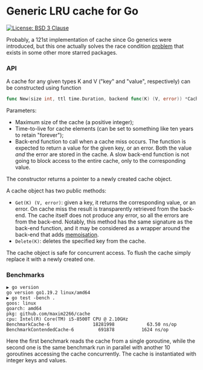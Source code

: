 # Generic LRU cache for Go

[![License: BSD 3 Clause](https://img.shields.io/badge/License-BSD_3--Clause-yellow.svg)](https://opensource.org/licenses/BSD-3-Clause)

Probably, a 121st implementation of cache since Go generics were introduced, but this one actually
solves the race condition
[problem](https://old.reddit.com/r/golang/comments/lw9ujj/ristretto_the_most_performant_concurrent_cache/gpgxnx9/)
that exists in some other more starred packages.

### API

A cache for any given types K and V ("key" and "value", respectively) can be constructed
using function<br/>
```Go
func New(size int, ttl time.Duration, backend func(K) (V, error)) *Cache[K,V]
```
Parameters:
* Maximum size of the cache (a positive integer);
* Time-to-live for cache elements (can be set to something like ten years to retain "forever");
* Back-end function to call when a cache miss occurs. The function is expected to return a value
	for the given key, or an error. Both the value _and_ the error are stored in the cache.
	A slow back-end function is not going to block access to the entire cache, only to the
	corresponding value.

The constructor returns a pointer to a newly created cache object.

A cache object has two public methods:
* `Get(K) (V, error)`: given a key, it returns the corresponding value, or an error. On cache miss
the result is transparently retrieved from the back-end. The cache itself does not produce any error,
so all the errors are from the back-end. Notably, this method has the same signature as the
back-end function, and it may be considered as a wrapper around the back-end that adds
[memoisation](https://en.wikipedia.org/wiki/Memoization).
* `Delete(K)`: deletes the specified key from the cache.

The cache object is safe for concurrent access. To flush the cache simply replace it with a
newly created one.

### Benchmarks
```
▶ go version
go version go1.19.2 linux/amd64
▶ go test -bench .
goos: linux
goarch: amd64
pkg: github.com/maxim2266/cache
cpu: Intel(R) Core(TM) i5-8500T CPU @ 2.10GHz
BenchmarkCache-6            	18281998	        63.50 ns/op
BenchmarkContendedCache-6   	  691878	      1624 ns/op
```
Here the first benchmark reads the cache from a single goroutine, while the second one is the same
benchmark run in parallel with another 10 goroutines accessing the cache concurrently. The cache
is instantiated with integer keys and values.